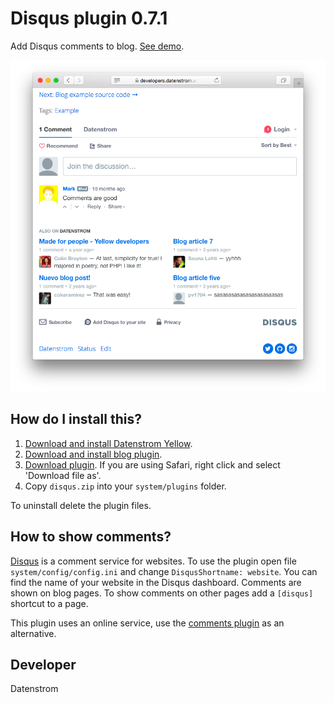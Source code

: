 Disqus plugin 0.7.1
===================
Add Disqus comments to blog. [See demo](https://developers.datenstrom.se/plugins/blog-plugin/made-for-people).

<p align="center"><img src="disqus-screenshot.png?raw=true" alt="Screenshot"></p>

## How do I install this?

1. [Download and install Datenstrom Yellow](https://github.com/datenstrom/yellow/).
2. [Download and install blog plugin](https://github.com/datenstrom/yellow-plugins/tree/master/blog).
3. [Download plugin](https://github.com/datenstrom/yellow-plugins/raw/master/zip/disqus.zip). If you are using Safari, right click and select 'Download file as'.
4. Copy `disqus.zip` into your `system/plugins` folder.

To uninstall delete the plugin files.

## How to show comments?

[Disqus](http://disqus.com) is a comment service for websites. To use the plugin open file `system/config/config.ini` and change `DisqusShortname: website`. You can find the name of your website in the Disqus dashboard. Comments are shown on blog pages. To show comments on other pages add a `[disqus]` shortcut to a page.

This plugin uses an online service, use the [comments plugin](https://github.com/nasendackel/yellow-comments) as an alternative.

## Developer

Datenstrom

